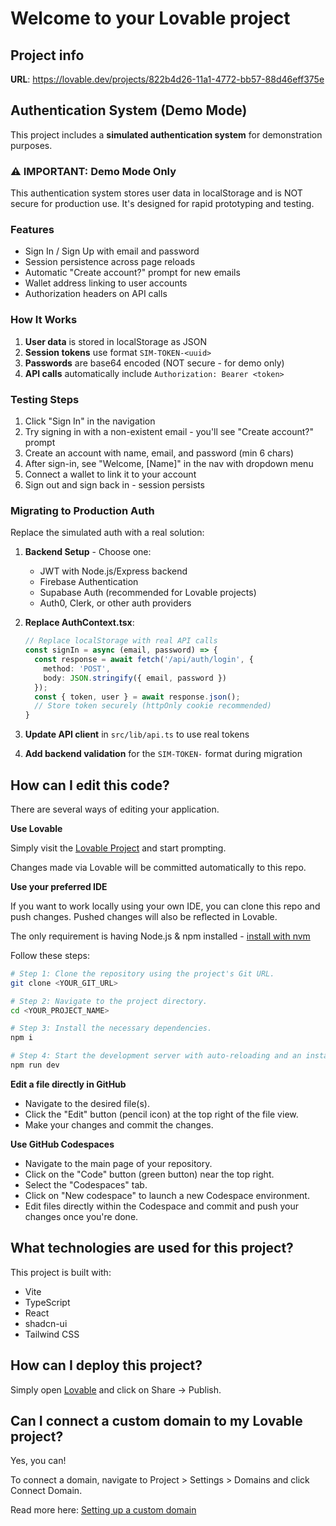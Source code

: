 # Welcome to your Lovable project

## Project info

**URL**: https://lovable.dev/projects/822b4d26-11a1-4772-bb57-88d46eff375e

## Authentication System (Demo Mode)

This project includes a **simulated authentication system** for demonstration purposes. 

### ⚠️ IMPORTANT: Demo Mode Only
This authentication system stores user data in localStorage and is NOT secure for production use. It's designed for rapid prototyping and testing.

### Features
- Sign In / Sign Up with email and password
- Session persistence across page reloads
- Automatic "Create account?" prompt for new emails
- Wallet address linking to user accounts
- Authorization headers on API calls

### How It Works
1. **User data** is stored in localStorage as JSON
2. **Session tokens** use format `SIM-TOKEN-<uuid>`
3. **Passwords** are base64 encoded (NOT secure - for demo only)
4. **API calls** automatically include `Authorization: Bearer <token>`

### Testing Steps
1. Click "Sign In" in the navigation
2. Try signing in with a non-existent email - you'll see "Create account?" prompt
3. Create an account with name, email, and password (min 6 chars)
4. After sign-in, see "Welcome, [Name]" in the nav with dropdown menu
5. Connect a wallet to link it to your account
6. Sign out and sign back in - session persists

### Migrating to Production Auth
Replace the simulated auth with a real solution:

1. **Backend Setup** - Choose one:
   - JWT with Node.js/Express backend
   - Firebase Authentication
   - Supabase Auth (recommended for Lovable projects)
   - Auth0, Clerk, or other auth providers

2. **Replace AuthContext.tsx**:
   ```typescript
   // Replace localStorage with real API calls
   const signIn = async (email, password) => {
     const response = await fetch('/api/auth/login', {
       method: 'POST',
       body: JSON.stringify({ email, password })
     });
     const { token, user } = await response.json();
     // Store token securely (httpOnly cookie recommended)
   }
   ```

3. **Update API client** in `src/lib/api.ts` to use real tokens

4. **Add backend validation** for the `SIM-TOKEN-` format during migration

## How can I edit this code?

There are several ways of editing your application.

**Use Lovable**

Simply visit the [Lovable Project](https://lovable.dev/projects/822b4d26-11a1-4772-bb57-88d46eff375e) and start prompting.

Changes made via Lovable will be committed automatically to this repo.

**Use your preferred IDE**

If you want to work locally using your own IDE, you can clone this repo and push changes. Pushed changes will also be reflected in Lovable.

The only requirement is having Node.js & npm installed - [install with nvm](https://github.com/nvm-sh/nvm#installing-and-updating)

Follow these steps:

```sh
# Step 1: Clone the repository using the project's Git URL.
git clone <YOUR_GIT_URL>

# Step 2: Navigate to the project directory.
cd <YOUR_PROJECT_NAME>

# Step 3: Install the necessary dependencies.
npm i

# Step 4: Start the development server with auto-reloading and an instant preview.
npm run dev
```

**Edit a file directly in GitHub**

- Navigate to the desired file(s).
- Click the "Edit" button (pencil icon) at the top right of the file view.
- Make your changes and commit the changes.

**Use GitHub Codespaces**

- Navigate to the main page of your repository.
- Click on the "Code" button (green button) near the top right.
- Select the "Codespaces" tab.
- Click on "New codespace" to launch a new Codespace environment.
- Edit files directly within the Codespace and commit and push your changes once you're done.

## What technologies are used for this project?

This project is built with:

- Vite
- TypeScript
- React
- shadcn-ui
- Tailwind CSS

## How can I deploy this project?

Simply open [Lovable](https://lovable.dev/projects/822b4d26-11a1-4772-bb57-88d46eff375e) and click on Share -> Publish.

## Can I connect a custom domain to my Lovable project?

Yes, you can!

To connect a domain, navigate to Project > Settings > Domains and click Connect Domain.

Read more here: [Setting up a custom domain](https://docs.lovable.dev/tips-tricks/custom-domain#step-by-step-guide)
